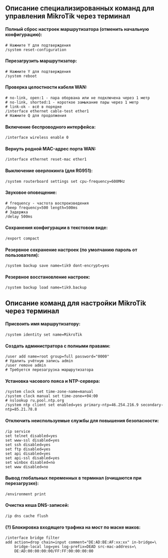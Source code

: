 ## Описание специализированных команд для управления MikroTik через терминал

#### Полный сброс настроек маршрутизатора (отменить начальную конфигурацию):
``` ls
# Нажмите Y для подтверждения
/system reset-configuration
```

#### Перезагрузить маршрутизатор:
``` ls
# Нажмите Y для подтверждения
/system reboot
```

#### Проверка целостности кабеля WAN:
``` ls
# no-link, open:1 - пара оборвана или не подключена через 1 метр
# no-link, shorted:1 - короткое замыкание пары через 1 метр
# link-ok - всё в порядке
/interface ethernet cable-test ether1
# Нажмите Q для продолжения
```

#### Включение беспроводного интерфейса:
``` ls
/interface wireless enable 0
```

#### Вернуть родной MAC-адрес порта WAN:
``` ls
/interface ethernet reset-mac ether1
```

#### Выключение оверлокинга (для RG951):
``` ls
/system routerboard settings set cpu-frequency=600MHz
```

#### Звуковое оповещение:
``` ls
# frequency - частота воспроизведения
/beep frequency=500 length=500ms
# Задержка
/delay 500ms
```

#### Сохранения конфигурации в текстовом виде:
``` ls
/export compact
```

#### Резервное сохранение настроек (по умолчанию пароль от пользователя):
``` ls
/system backup save name=tik9 dont-encrypt=yes
```

#### Резервное восстановление настроек:
``` ls
/system backup load name=tik9.backup
```

## Описание команд для настройки MikroTik через терминал

#### Присвоить имя маршрутизатору:
``` ls
/system identity set name=MikroTik
```

#### Создать администратора с полными правами:
``` ls
/user add name=root group=full password="0000"
# Удалить учётную запись admin
/user remove admin
# Требуется перезагрузка маршрутизатора
```

#### Установка часового пояса и NTP-сервера:
``` ls
/system clock set time-zone-name=manual
/system clock manual set time-zone=+04:00
# nslookup ru.pool.ntp.org
/system ntp client set enabled=yes primary-ntp=46.254.216.9 secondary-ntp=85.21.78.8
```

#### Отключить неиспользуемые службы для повышения безопасности:
``` ls
/ip service
set telnet disabled=yes
set www-ssl disabled=yes
set ssh disabled=yes
set ftp disabled=yes
set api disabled=yes
set api-ssl disabled=yes
set winbox disabled=no
set www disabled=no
```

#### Вывод глобальных переменных в терминал (очищаются при перезагрузке):
``` ls
/environment print 
```

#### Очистка кеша DNS-записей:
``` ls
/ip dns cache flush
```

#### (?) Блокировка входящего трафика на мост по маске маков:
``` ls
/interface bridge filter
add action=drop chain=input comment="DE:AD:BE:AF:xx:xx" in-bridge=\
	bridge-local log=yes log-prefix=DEAD src-mac-address=\
	DE:AD:00:00:00:00/FF:FF:00:00:00:00
```
